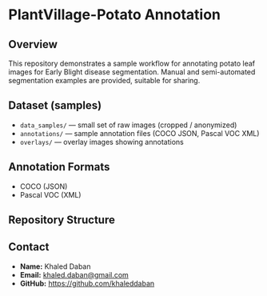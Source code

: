 # PlantVillage-Potato Annotation

## Overview
This repository demonstrates a sample workflow for annotating potato leaf images for Early Blight disease segmentation. Manual and semi-automated segmentation examples are provided, suitable for sharing.

## Dataset (samples)
- `data_samples/` — small set of raw images (cropped / anonymized)
- `annotations/` — sample annotation files (COCO JSON, Pascal VOC XML)
- `overlays/` — overlay images showing annotations

## Annotation Formats
- COCO (JSON)
- Pascal VOC (XML)

## Repository Structure

## Contact
- **Name:** Khaled Daban
- **Email:** khaled.daban@gmail.com
- **GitHub:** https://github.com/khaleddaban

